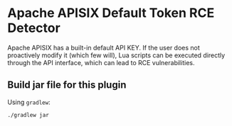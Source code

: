 # Apache APISIX Default Token RCE  Detector

Apache APISIX has a built-in default API KEY. If the user does not proactively modify it (which few will), Lua scripts
can be executed directly through the API interface, which can lead to RCE vulnerabilities.

## Build jar file for this plugin

Using `gradlew`:

```shell
./gradlew jar
```

